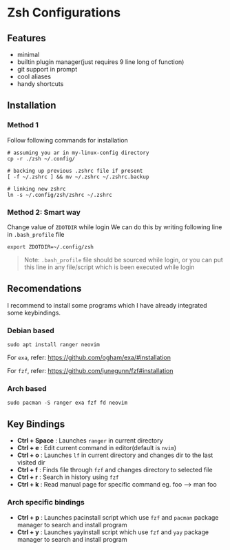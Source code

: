 # Zsh Configurations

## Features
- minimal
- builtin plugin manager(just requires 9 line long of function)
- git support in prompt
- cool aliases
- handy shortcuts

## Installation

### Method 1

Follow following commands for installation
```
# assuming you ar in my-linux-config directory
cp -r ./zsh ~/.config/

# backing up previous .zshrc file if present
[ -f ~/.zshrc ] && mv ~/.zshrc ~/.zshrc.backup

# linking new zshrc
ln -s ~/.config/zsh/zshrc ~/.zshrc
```
### Method 2: Smart way
Change value of `ZDOTDIR` while login
We can do this by writing following line in `.bash_profile` file
```
export ZDOTDIR=~/.config/zsh
```
> Note: `.bash_profile` file should be sourced while login, or you can put this line in 
> any file/script which is been executed while login

## Recomendations
I recommend to install some programs which I have already integrated some keybindings.

### Debian based 
```
sudo apt install ranger neovim
```
For `exa`, refer: https://github.com/ogham/exa/#installation

For `fzf`, refer: https://github.com/junegunn/fzf#installation

### Arch based
```
sudo pacman -S ranger exa fzf fd neovim
```

## Key Bindings

- **Ctrl + Space** : Launches `ranger` in current directory
- **Ctrl + e** : Edit current command in editor(default is `nvim`)
- **Ctrl + o** : Launches `lf` in current directory and changes dir to the last visited dir
- **Ctrl + f** : Finds file through `fzf` and changes directory to selected file
- **Ctrl + r** : Search in history using `fzf`
- **Ctrl + k** : Read manual page for specific command eg. foo --> man foo

### Arch specific bindings

- **Ctrl + p** : Launches pacinstall script which use `fzf` and `pacman` package manager to search and install program
- **Ctrl + y** : Launches yayinstall script which use `fzf` and `yay` package manager to search and install program
